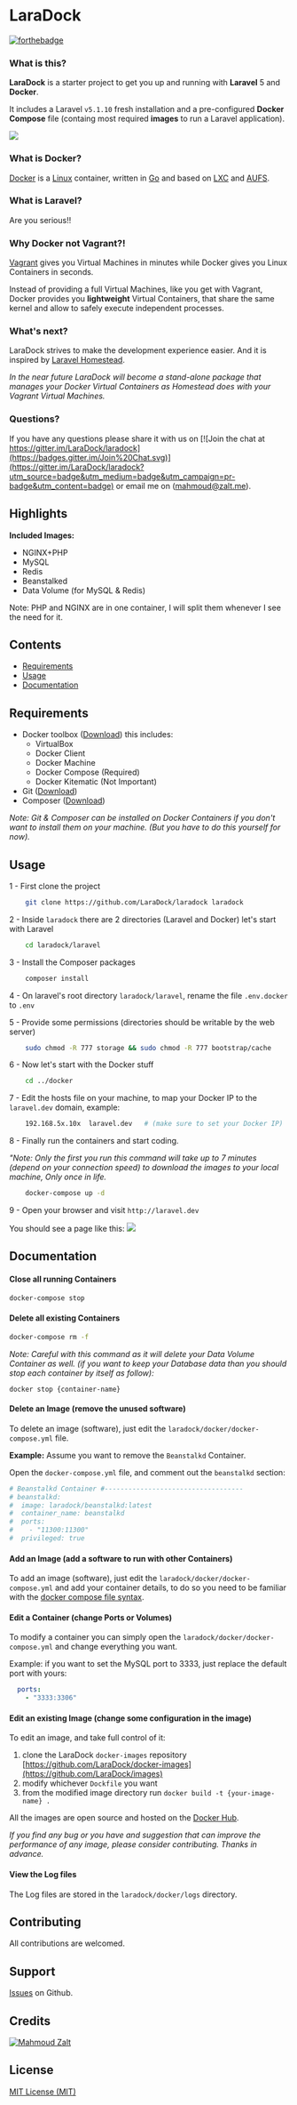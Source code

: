 # LaraDock


[![forthebadge](http://forthebadge.com/images/badges/built-with-love.svg)](http://www.zalt.me)

### What is this?

**LaraDock** is a starter project to get you up and running with **Laravel** 5 and **Docker**. 

It includes a Laravel `v5.1.10` fresh installation and a pre-configured **Docker Compose** file (containg most required **images** to run a Laravel application).


![](http://s11.postimg.org/uqpl3efab/laradock.jpg)


### What is Docker?

[Docker](https://www.docker.com) is a [Linux](https://www.linux.com) container, written in [Go](http://golang.org) and based on [LXC](https://en.wikipedia.org/wiki/LXC) and [AUFS](https://en.wikipedia.org/wiki/Aufs). 

### What is Laravel?

Are you serious!!

### Why Docker not Vagrant?!
[Vagrant](https://www.vagrantup.com) gives you Virtual Machines in minutes while Docker gives you Linux Containers in seconds.

Instead of providing a full Virtual Machines, like you get with Vagrant, Docker provides you **lightweight** Virtual Containers, that share the same kernel and allow to safely execute independent processes.


### What's next?

LaraDock strives to make the development experience easier.
And it is inspired by [Laravel Homestead](http://laravel.com/docs/master/homestead). 

*In the near future LaraDock will become a stand-alone package that manages your Docker Virtual Containers as Homestead does with your Vagrant Virtual Machines.*




### Questions?
If you have any questions please share it with us on [![Join the chat at https://gitter.im/LaraDock/laradock](https://badges.gitter.im/Join%20Chat.svg)](https://gitter.im/LaraDock/laradock?utm_source=badge&utm_medium=badge&utm_campaign=pr-badge&utm_content=badge) or email me on (mahmoud@zalt.me).


<a name="Highlights"></a>
## Highlights

__Included Images:__

- NGINX+PHP
- MySQL
- Redis
- Beanstalked
- Data Volume (for MySQL & Redis)

Note: PHP and NGINX are in one container, I will split them whenever I see the need for it.
	


## Contents

- [Requirements](#Requirements)
- [Usage](#Usage)
- [Documentation](#Documentation)



<a name="Requirements"></a>
## Requirements
- Docker toolbox ([Download](https://www.docker.com/toolbox)) this includes:
	- VirtualBox
	- Docker Client
	- Docker Machine
	- Docker Compose (Required)
	- Docker Kitematic (Not Important)
- Git ([Download](https://git-scm.com/downloads))
- Composer ([Download](https://getcomposer.org/download/))

*Note: Git & Composer can be installed on Docker Containers if you don't want to install them on your machine. (But you have to do this yourself for now).*


<a name="Usage"></a>
## Usage

1 - First clone the project

```bash
	git clone https://github.com/LaraDock/laradock laradock
```

2 - Inside `laradock` there are 2 directories (Laravel and Docker) let's start with Laravel

```bash
	cd laradock/laravel
```

3 - Install the Composer packages

```bash
	composer install
```

4 - On laravel's root directory `laradock/laravel`, rename the file `.env.docker` to `.env`

5 - Provide some permissions (directories should be writable by the web server)

```bash
	sudo chmod -R 777 storage && sudo chmod -R 777 bootstrap/cache
```

6 - Now let's start with the Docker stuff

```bash
	cd ../docker
```

7 - Edit the hosts file on your machine, to map your Docker IP to the `laravel.dev` domain, example: 

```bash
	192.168.5x.10x  laravel.dev   # (make sure to set your Docker IP)
```

8 - Finally run the containers and start coding. 

*"Note: Only the first you run this command will take up to 7 minutes (depend on your connection speed) to download the images to your local machine, Only once in life.*

```bash
	docker-compose up -d
```

9 - Open your browser and visit `http://laravel.dev`

You should see a page like this:
![](http://s29.postimg.org/8cvh7wq2f/Screen_Shot_2015_08_21_at_9_23_19_PM.png)








<a name="Documentation"></a>
## Documentation



#### Close all running Containers
```bash
docker-compose stop
```



#### Delete all existing Containers
```bash
docker-compose rm -f
```

*Note: Careful with this command as it will delete your Data Volume Container as well. (if you want to keep your Database data than you should stop each container by itself as follow):* 

`docker stop {container-name}`




#### Delete an Image (remove the unused software)
To delete an image (software), just edit the `laradock/docker/docker-compose.yml` file.

**Example:** Assume you want to remove the `Beanstalkd` Container.


Open the `docker-compose.yml` file, and comment out the `beanstalkd` section:

```yml
# Beanstalkd Container #-----------------------------------
# beanstalkd:
#  image: laradock/beanstalkd:latest
#  container_name: beanstalkd
#  ports:
#    - "11300:11300"
#  privileged: true
```

#### Add an Image (add a software to run with other Containers)
To add an image (software), just edit the `laradock/docker/docker-compose.yml` and add your container details, to do so you need to be familiar with the [docker compose file syntax](https://docs.docker.com/compose/yml/).


#### Edit a Container (change Ports or Volumes)
To modify a container you can simply open the `laradock/docker/docker-compose.yml` and change everything you want.

Example: if you want to set the MySQL port to 3333, just replace the default port with yours:

```yml
  ports:
    - "3333:3306"
```

#### Edit an existing Image (change some configuration in the image)
To edit an image, and take full control of it:

1. clone the LaraDock `docker-images` repository [https://github.com/LaraDock/docker-images](https://github.com/LaraDock/images)
2. modify whichever `Dockfile` you want
3. from the modified image directory run `docker build -t {your-image-name} .`

All the images are open source and hosted on the [Docker Hub](https://hub.docker.com/u/laradock/).

*If you find any bug or you have and suggestion that can improve the performance of any image, please consider contributing. Thanks in advance.*

#### View the Log files 
The Log files are stored in the `laradock/docker/logs` directory.




## Contributing

All contributions are welcomed.



## Support

[Issues](https://github.com/laradock/laradock/issues) on Github.





## Credits

[![Mahmoud Zalt](https://img.shields.io/badge/Author-Mahmoud%20Zalt-orange.svg)](http://www.zalt.me)



## License

[MIT License (MIT)](https://github.com/laradock/laradock/blob/master/LICENSE)







